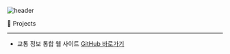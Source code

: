 ![header](https://capsule-render.vercel.app/api?type=waving&color=B897FF&height=300&section=header&text=DAHYEON&fontSize=90)

🚀 Projects
* * *
- 교통 정보 통합 웹 사이트
  [GitHub 바로가기](https://github.com/Hoooouuuuu/trafficRoad.git)
